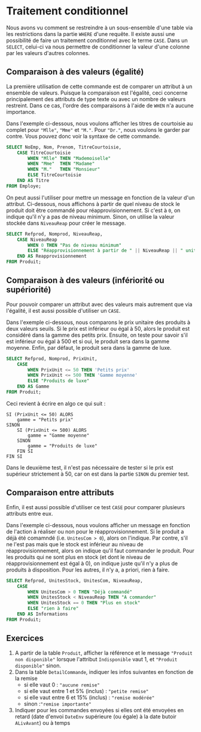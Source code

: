 # Traitement conditionnel

Nous avons vu comment se restreindre à un sous-ensemble d'une table via les restrictions dans la partie `WHERE` d'une requête. Il existe aussi une possibilité de faire un traitement conditionnel avec le terme `CASE`. Dans un `SELECT`, celui-ci va nous permettre de conditionner la valeur d'une colonne par les valeurs d'autres colonnes.


## Comparaison à des valeurs (égalité)

La première utilisation de cette commande est de comparer un attribut à un ensemble de valeurs. Puisque la comparaison est l'égalité, ceci concerne principalement des attributs de type texte ou avec un nombre de valeurs restreint. Dans ce cas, l'ordre des comparaisons à l'aide de `WHEN` n'a aucune importance.

Dans l'exemple ci-dessous, nous voulons afficher les titres de courtoisie au complet pour `"Mlle"`, `"Mme"` et `"M."`. Pour `"Dr."`, nous voulons le garder par contre. Vous pouvez donc voir la syntaxe de cette commande.

```sql
SELECT NoEmp, Nom, Prenom, TitreCourtoisie,
    CASE TitreCourtoisie
        WHEN "Mlle" THEN "Mademoiselle"
        WHEN "Mme"  THEN "Madame"
        WHEN "M."   THEN "Monsieur"
        ELSE TitreCourtoisie
    END AS Titre
FROM Employe;
```

On peut aussi l'utiliser pour mettre un message en fonction de la valeur d'un attribut. Ci-dessous, nous affichons à partir de quel niveau de stock le produit doit être commandé pour réapprovisionnement. Si c'est à `0`, on indique qu'il n'y a pas de niveau minimum. Sinon, on utilise la valeur stockée dans `NiveauReap` pour créer le message.

```sql
SELECT Refprod, Nomprod, NiveauReap,
    CASE NiveauReap
        WHEN 0 THEN "Pas de niveau minimum"
        ELSE "Réapprovisionnement à partir de " || NiveauReap || " unités restantes"
    END AS Reapprovisionnement
FROM Produit;
```


## Comparaison à des valeurs (infériorité ou supériorité)

Pour pouvoir comparer un attribut avec des valeurs mais autrement que via l'égalité, il est aussi possible d'utiliser un `CASE`. 

Dans l'exemple ci-dessous, nous comparons le prix unitaire des produits à deux valeurs seuils. Si le prix est inférieur ou égal à 50, alors le produit est considéré dans la gamme des petits prix. Ensuite, on teste pour savoir s'il est inférieur ou égal à 500 et si oui, le produit sera dans la gamme moyenne. Enfin, par défaut, le produit sera dans la gamme de luxe.

```sql
SELECT Refprod, Nomprod, PrixUnit,
    CASE 
        WHEN PrixUnit <= 50 THEN 'Petits prix'
        WHEN PrixUnit <= 500 THEN 'Gamme moyenne'
        ELSE "Produits de luxe"
    END AS Gamme
FROM Produit;
```

Ceci revient à écrire en algo ce qui suit :

```
SI (PrixUnit <= 50) ALORS
	gamme = "Petits prix"
SINON
	SI (PrixUnit <= 500) ALORS
		gamme = "Gamme moyenne"
	SINON
		gamme = "Produits de luxe"
	FIN SI
FIN SI
```

Dans le deuxième test, il n'est pas nécessaire de tester si le prix est supérieur strictement à 50, car on est dans la partie `SINON` du premier test.


## Comparaison entre attributs

Enfin, il est aussi possible d'utiliser ce test `CASE` pour comparer plusieurs attributs entre eux. 

Dans l'exemple ci-dessous, nous voulons afficher un message en fonction de l'action à réaliser ou non pour le réapprovisionnement. Si le produit a déjà été comamndé (i.e. `UnitesCom > 0`), alors on l'indique. Par contre, s'il ne l'est pas mais que le stock est inférieur au niveau de réapprovisionnement, alors on indique qu'il faut commander le produit. Pour les produits qui ne sont plus en stock (et dont le niveau de réapprovisionnement est égal à 0), on indique juste qu'il n'y a plus de produits à disposition. Pour les autres, il n'y a, a priori, rien à faire.

```sql
SELECT Refprod, UnitesStock, UnitesCom, NiveauReap,
    CASE
        WHEN UnitesCom > 0 THEN "Déjà commandé"
        WHEN UnitesStock < NiveauReap THEN "A commander"
        WHEN UnitesStock == 0 THEN "Plus en stock"
        ELSE "rien à faire"
    END AS Informations
FROM Produit;
```


## Exercices

1. A partir de la table `Produit`, afficher la référence et le message `"Produit non disponible"` lorsque l'attribut `Indisponible` vaut 1, et `"Produit disponible"` sinon.
1. Dans la table `DetailCommande`, indiquer les infos suivantes en fonction de la remise
	- si elle vaut 0 : `"aucune remise"`
	- si elle vaut entre 1 et 5% (inclus) : `"petite remise"`
	- si elle vaut entre 6 et 15% (inclus) : `"remise modérée"`
	- sinon :`"remise importante"`
1. Indiquer pour les commandes envoyées si elles ont été envoyées en retard (date d'envoi `DateEnv` supérieure (ou égale) à la date butoir `ALivAvant`) ou à temps
